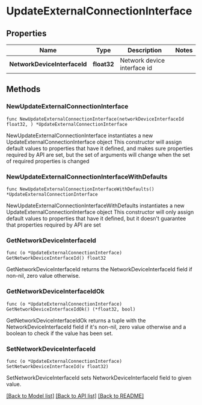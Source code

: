 # UpdateExternalConnectionInterface

## Properties

Name | Type | Description | Notes
------------ | ------------- | ------------- | -------------
**NetworkDeviceInterfaceId** | **float32** | Network device interface id | 

## Methods

### NewUpdateExternalConnectionInterface

`func NewUpdateExternalConnectionInterface(networkDeviceInterfaceId float32, ) *UpdateExternalConnectionInterface`

NewUpdateExternalConnectionInterface instantiates a new UpdateExternalConnectionInterface object
This constructor will assign default values to properties that have it defined,
and makes sure properties required by API are set, but the set of arguments
will change when the set of required properties is changed

### NewUpdateExternalConnectionInterfaceWithDefaults

`func NewUpdateExternalConnectionInterfaceWithDefaults() *UpdateExternalConnectionInterface`

NewUpdateExternalConnectionInterfaceWithDefaults instantiates a new UpdateExternalConnectionInterface object
This constructor will only assign default values to properties that have it defined,
but it doesn't guarantee that properties required by API are set

### GetNetworkDeviceInterfaceId

`func (o *UpdateExternalConnectionInterface) GetNetworkDeviceInterfaceId() float32`

GetNetworkDeviceInterfaceId returns the NetworkDeviceInterfaceId field if non-nil, zero value otherwise.

### GetNetworkDeviceInterfaceIdOk

`func (o *UpdateExternalConnectionInterface) GetNetworkDeviceInterfaceIdOk() (*float32, bool)`

GetNetworkDeviceInterfaceIdOk returns a tuple with the NetworkDeviceInterfaceId field if it's non-nil, zero value otherwise
and a boolean to check if the value has been set.

### SetNetworkDeviceInterfaceId

`func (o *UpdateExternalConnectionInterface) SetNetworkDeviceInterfaceId(v float32)`

SetNetworkDeviceInterfaceId sets NetworkDeviceInterfaceId field to given value.



[[Back to Model list]](../README.md#documentation-for-models) [[Back to API list]](../README.md#documentation-for-api-endpoints) [[Back to README]](../README.md)


